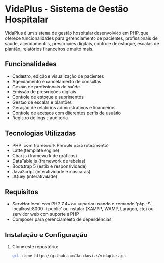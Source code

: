 # VidaPlus - Sistema de Gestão Hospitalar

VidaPlus é um sistema de gestão hospitalar desenvolvido em PHP, que oferece funcionalidades para gerenciamento de pacientes, profissionais de saúde, agendamentos, prescrições digitais, controle de estoque, escalas de plantão, relatórios financeiros e muito mais.

## Funcionalidades

- Cadastro, edição e visualização de pacientes  
- Agendamento e cancelamento de consultas  
- Gestão de profissionais de saúde  
- Emissão de prescrições digitais  
- Controle de estoque e suprimentos  
- Gestão de escalas e plantões  
- Geração de relatórios administrativos e financeiros  
- Controle de acessos com diferentes perfis de usuário  
- Registro de logs e auditoria  

## Tecnologias Utilizadas

- PHP (com framework Phroute para roteamento)  
- Latte (template engine)
- Chartjs (framework de gráficos)
- DataTable.js (framework de tabelas) 
- Bootstrap 5 (estilo e responsividade)  
- JavaScript (interatividade e máscaras)  
- JQuey (interatividade)  

## Requisitos

- Servidor local com PHP 7.4+ ou superior usando o comando 'php -S localhost:8000 -t public' ou instalar (XAMPP, WAMP, Laragon, etc) ou servidor web com suporte a PHP  
- Composer para gerenciamento de dependências  

## Instalação e Configuração

1. Clone este repositório:
   
   ```bash
   git clone https://github.com/Jasckovisk/vidaplus.git
   
